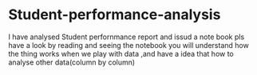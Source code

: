 # Student-performance-analysis
I have analysed Student perfornmance report and issud a note book pls have a look
by reading and seeing the notebook you will understand how the thing works when we play with data ,and have a idea that how to analyse other data(column by column)
